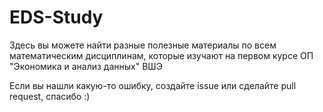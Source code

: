 # EDS-Study

Здесь вы можете найти разные полезные материалы по всем математическим дисциплинам, которые изучают на первом курсе ОП "Экономика и анализ данных" ВШЭ

Если вы нашли какую-то ошибку, создайте issue или сделайте pull request, спасибо :)
